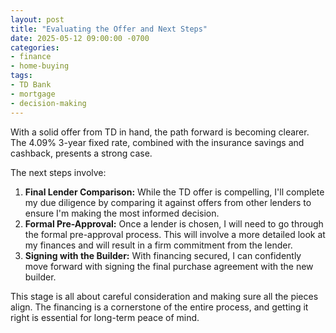 ```yaml
---
layout: post
title: "Evaluating the Offer and Next Steps"
date: 2025-05-12 09:00:00 -0700
categories:
- finance
- home-buying
tags:
- TD Bank
- mortgage
- decision-making
---
```


With a solid offer from TD in hand, the path forward is becoming clearer. The 4.09% 3-year fixed rate, combined with the insurance savings and cashback, presents a strong case.

The next steps involve:

1.  **Final Lender Comparison:** While the TD offer is compelling, I'll complete my due diligence by comparing it against offers from other lenders to ensure I'm making the most informed decision.
2.  **Formal Pre-Approval:** Once a lender is chosen, I will need to go through the formal pre-approval process. This will involve a more detailed look at my finances and will result in a firm commitment from the lender.
3.  **Signing with the Builder:** With financing secured, I can confidently move forward with signing the final purchase agreement with the new builder.

This stage is all about careful consideration and making sure all the pieces align. The financing is a cornerstone of the entire process, and getting it right is essential for long-term peace of mind.

